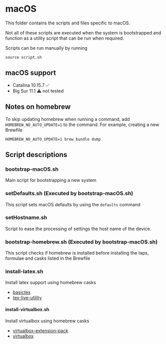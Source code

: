 # macOS

This folder contains the scripts and files specific to macOS.

Not all of these scripts are executed when the system is bootstrapped and function as a utility script that can be run when required.

Scripts can be run manually by running

```shell
source script.sh
```

## macOS support

- Catalina 10.15.7 ✅
- Big Sur 11.1 ⚠️ not tested

## Notes on homebrew

To skip updating homebrew when running a command, add `HOMEBREW_NO_AUTO_UPDATE=1` to the command. For example, creating a new Brewfile

```shell
HOMEBREW_NO_AUTO_UPDATE=1 brew bundle dump
```

## Script descriptions

### bootstrap-macOS.sh

Main script for bootstrapping a new system

### setDefaults.sh (Executed by bootstrap-macOS.sh)

This script sets macOS defaults by using the `defaults` command

### setHostname.sh

Script to ease the processing of settings the host name of the device.

### bootstrap-homebrew.sh (Executed by bootstrap-macOS.sh)

This script checks if homebrew is installed before installing the taps, formulae and casks listed in the Brewfile

### install-latex.sh

Install latex support using homebrew casks

- [basictex](https://formulae.brew.sh/cask/basictex)
- [tex-live-utility](https://formulae.brew.sh/cask/tex-live-utility)

#### install-virtualbox.sh

Install virtualbox using homebrew casks

- [virtualbox-extension-pack](https://formulae.brew.sh/cask/virtualbox-extension-pack)
- [virtualbox](https://formulae.brew.sh/cask/virtualbox)

